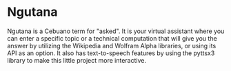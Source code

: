 # Ngutana
Ngutana is a Cebuano term for "asked". It is your virtual assistant where you can enter a specific topic or a technical computation that will give you the answer by utilizing the Wikipedia and Wolfram Alpha libraries, or using its API as an option. It also has text-to-speech features by using the pyttsx3 library to make this little project more interactive.

